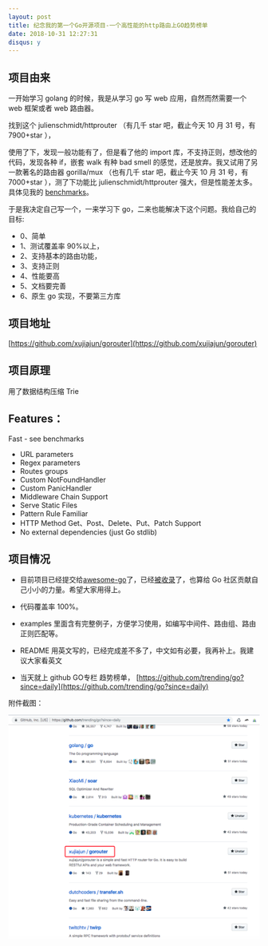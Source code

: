 ```yaml
---
layout: post
title: 纪念我的第一个Go开源项目-一个高性能的http路由上GO趋势榜单
date: 2018-10-31 12:27:31
disqus: y
---
```


## 项目由来
一开始学习 golang 的时候，我是从学习 go 写 web 应用，自然而然需要一个 web 框架或者 web 路由器。

找到这个 julienschmidt/httprouter （有几千 star 吧，截止今天 10 月 31 号，有 7900+star ），

使用了下，发现一般功能有了，但是看了他的 import 库，不支持正则，想改他的代码，发现各种 if，嵌套 walk 有种 bad smell 的感觉，还是放弃。我又试用了另一款著名的路由器 gorilla/mux （也有几千 star 吧，截止今天 10 月 31 号，有 7000+star ），测了下功能比 julienschmidt/httprouter 强大，但是性能差太多。具体见我的 [benchmarks](https://github.com/xujiajun/gorouter#benchmarks)。

于是我决定自己写一个，一来学习下 go，二来也能解决下这个问题。我给自己的目标:

* 0、简单
* 1、测试覆盖率 90%以上，
* 2、支持基本的路由功能，
* 3、支持正则
* 4、性能要高
* 5、文档要完善
* 6、原生 go 实现，不要第三方库

## 项目地址
[https://github.com/xujiajun/gorouter](https://github.com/xujiajun/gorouter)

## 项目原理
用了数据结构压缩 Trie

## Features：
Fast - see benchmarks
* URL parameters
* Regex parameters
* Routes groups
* Custom NotFoundHandler
* Custom PanicHandler
* Middleware Chain Support
* Serve Static Files
* Pattern Rule Familiar
* HTTP Method Get、Post、Delete、Put、Patch Support
* No external dependencies (just Go stdlib)

## 项目情况
* 目前项目已经提交给[awesome-go](https://github.com/avelino/awesome-go)了，已经[被收录](https://github.com/avelino/awesome-go/pull/1820)了，也算给 Go 社区贡献自己小小的力量。希望大家用得上。

* 代码覆盖率 100%。

* examples 里面含有完整例子，方便学习使用，如编写中间件、路由组、路由正则匹配等。

* README 用英文写的，已经完成差不多了，中文如有必要，我再补上。我建议大家看英文
* 当天就上 github GO专栏 趋势榜单， [https://github.com/trending/go?since=daily](https://github.com/trending/go?since=daily)

附件截图：

<img src="https://raw.githubusercontent.com/xujiajun/xujiajun.github.io/master/images/github-go-trend.png">
